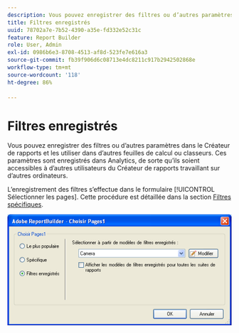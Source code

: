 ```yaml
---
description: Vous pouvez enregistrer des filtres ou d’autres paramètres dans le Créateur de rapports et les utiliser dans d’autres feuilles de calcul ou classeurs. Ces paramètres sont enregistrés dans Analytics, de sorte qu’ils soient accessibles à d’autres utilisateurs du Créateur de rapports travaillant sur d’autres ordinateurs.
title: Filtres enregistrés
uuid: 78702a7e-7b52-4390-a35e-fd332e52c31c
feature: Report Builder
role: User, Admin
exl-id: 0986b6e3-8708-4513-af8d-523fe7e616a3
source-git-commit: fb39f906d6c08713e4dc8211c917b2942502868e
workflow-type: tm+mt
source-wordcount: '118'
ht-degree: 86%

---
```


# Filtres enregistrés

Vous pouvez enregistrer des filtres ou d’autres paramètres dans le Créateur de rapports et les utiliser dans d’autres feuilles de calcul ou classeurs. Ces paramètres sont enregistrés dans Analytics, de sorte qu’ils soient accessibles à d’autres utilisateurs du Créateur de rapports travaillant sur d’autres ordinateurs.

L’enregistrement des filtres s’effectue dans le formulaire [!UICONTROL Sélectionner les pages]. Cette procédure est détaillée dans la section [Filtres spécifiques](/help/analyze/report-builder/layout/c-filter-dimensions/t-specific-filters.md).

![Capture d’écran du formulaire Sélectionner les pages et options des pages Filtres les plus populaires, spécifiques et enregistrés.](assets/choose_page_saved.png)
